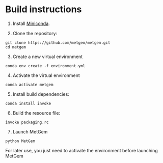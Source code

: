 # Build instructions

1. Install [Miniconda](https://docs.conda.io/en/latest/miniconda.html).

2. Clone the repository:
```
git clone https://github.com/metgem/metgem.git
cd metgem
```

3. Create a new virtual environment
```
conda env create -f environment.yml
```

4. Activate the virtual environment
```
conda activate metgem
```

5. Install build dependencies:
```
conda install invoke
```

6. Build the resource file:
```
invoke packaging.rc
```

7. Launch MetGem
```
python MetGem
```

For later use, you just need to activate the environment before launching MetGem